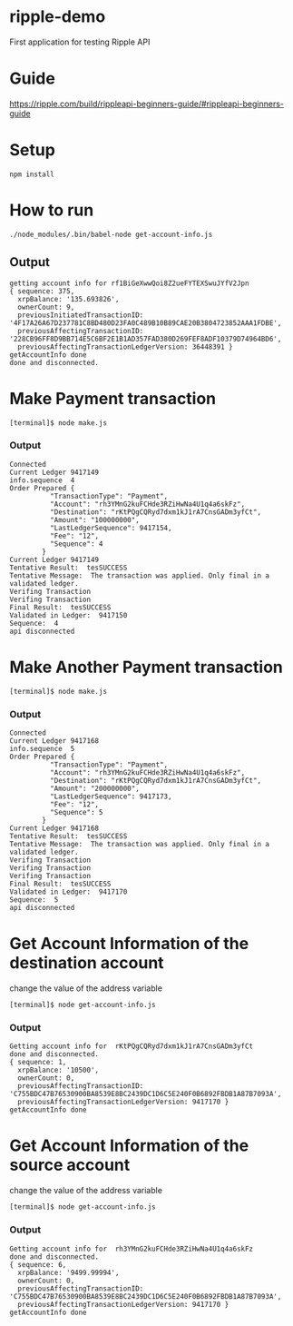 # ripple-demo
First application for testing Ripple API

# Guide
https://ripple.com/build/rippleapi-beginners-guide/#rippleapi-beginners-guide

# Setup
`npm install`

# How to run
`./node_modules/.bin/babel-node get-account-info.js`

## Output
```
getting account info for rf1BiGeXwwQoi8Z2ueFYTEXSwuJYfV2Jpn
{ sequence: 375,
  xrpBalance: '135.693826',
  ownerCount: 9,
  previousInitiatedTransactionID: '4F17A26A67D237781C8BD480D23FA0C489B10B89CAE20B3804723852AAA1FDBE',
  previousAffectingTransactionID: '228CB96FF8D9BB714E5C6BF2E1B1AD357FAD380D269FEF8ADF10379D74964BD6',
  previousAffectingTransactionLedgerVersion: 36448391 }
getAccountInfo done
done and disconnected.
```

# Make Payment transaction
```
[terminal]$ node make.js
```
### Output
```
Connected
Current Ledger 9417149
info.sequence  4
Order Prepared {
          "TransactionType": "Payment",
          "Account": "rh3YMnG2kuFCHde3RZiHwNa4U1q4a6skFz",
          "Destination": "rKtPQgCQRyd7dxm1kJ1rA7CnsGADm3yfCt",
          "Amount": "100000000",
          "LastLedgerSequence": 9417154,
          "Fee": "12",
          "Sequence": 4
        }
Current Ledger 9417149
Tentative Result:  tesSUCCESS
Tentative Message:  The transaction was applied. Only final in a validated ledger.
Verifing Transaction
Verifing Transaction
Final Result:  tesSUCCESS
Validated in Ledger:  9417150
Sequence:  4
api disconnected
```
# Make Another Payment transaction
```
[terminal]$ node make.js
```
### Output
```
Connected
Current Ledger 9417168
info.sequence  5
Order Prepared {
          "TransactionType": "Payment",
          "Account": "rh3YMnG2kuFCHde3RZiHwNa4U1q4a6skFz",
          "Destination": "rKtPQgCQRyd7dxm1kJ1rA7CnsGADm3yfCt",
          "Amount": "200000000",
          "LastLedgerSequence": 9417173,
          "Fee": "12",
          "Sequence": 5
        }
Current Ledger 9417168
Tentative Result:  tesSUCCESS
Tentative Message:  The transaction was applied. Only final in a validated ledger.
Verifing Transaction
Verifing Transaction
Verifing Transaction
Final Result:  tesSUCCESS
Validated in Ledger:  9417170
Sequence:  5
api disconnected
```

# Get Account Information of the destination account
change the value of the address variable
```
[terminal]$ node get-account-info.js
```
### Output
```
Getting account info for  rKtPQgCQRyd7dxm1kJ1rA7CnsGADm3yfCt
done and disconnected.
{ sequence: 1,
  xrpBalance: '10500',
  ownerCount: 0,
  previousAffectingTransactionID: 'C755BDC47B76530900BA8539E8BC2439DC1D6C5E240F0B6892FBDB1A87B7093A',
  previousAffectingTransactionLedgerVersion: 9417170 }
getAccountInfo done
```

# Get Account Information of the source account
change the value of the address variable

```
[terminal]$ node get-account-info.js
```
### Output
```
Getting account info for  rh3YMnG2kuFCHde3RZiHwNa4U1q4a6skFz
done and disconnected.
{ sequence: 6,
  xrpBalance: '9499.99994',
  ownerCount: 0,
  previousAffectingTransactionID: 'C755BDC47B76530900BA8539E8BC2439DC1D6C5E240F0B6892FBDB1A87B7093A',
  previousAffectingTransactionLedgerVersion: 9417170 }
getAccountInfo done
```